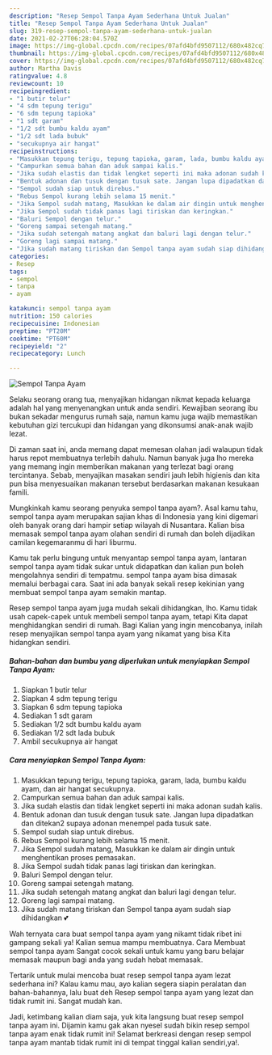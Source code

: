 ```yaml
---
description: "Resep Sempol Tanpa Ayam Sederhana Untuk Jualan"
title: "Resep Sempol Tanpa Ayam Sederhana Untuk Jualan"
slug: 319-resep-sempol-tanpa-ayam-sederhana-untuk-jualan
date: 2021-02-27T06:28:04.570Z
image: https://img-global.cpcdn.com/recipes/07afd4bfd9507112/680x482cq70/sempol-tanpa-ayam-foto-resep-utama.jpg
thumbnail: https://img-global.cpcdn.com/recipes/07afd4bfd9507112/680x482cq70/sempol-tanpa-ayam-foto-resep-utama.jpg
cover: https://img-global.cpcdn.com/recipes/07afd4bfd9507112/680x482cq70/sempol-tanpa-ayam-foto-resep-utama.jpg
author: Martha Davis
ratingvalue: 4.8
reviewcount: 10
recipeingredient:
- "1 butir telur"
- "4 sdm tepung terigu"
- "6 sdm tepung tapioka"
- "1 sdt garam"
- "1/2 sdt bumbu kaldu ayam"
- "1/2 sdt lada bubuk"
- "secukupnya air hangat"
recipeinstructions:
- "Masukkan tepung terigu, tepung tapioka, garam, lada, bumbu kaldu ayam, dan air hangat secukupnya."
- "Campurkan semua bahan dan aduk sampai kalis."
- "Jika sudah elastis dan tidak lengket seperti ini maka adonan sudah kalis."
- "Bentuk adonan dan tusuk dengan tusuk sate. Jangan lupa dipadatkan dan ditekan2 supaya adonan menempel pada tusuk sate."
- "Sempol sudah siap untuk direbus."
- "Rebus Sempol kurang lebih selama 15 menit."
- "Jika Sempol sudah matang, Masukkan ke dalam air dingin untuk menghentikan proses pemasakan."
- "Jika Sempol sudah tidak panas lagi tiriskan dan keringkan."
- "Baluri Sempol dengan telur."
- "Goreng sampai setengah matang."
- "Jika sudah setengah matang angkat dan baluri lagi dengan telur."
- "Goreng lagi sampai matang."
- "Jika sudah matang tiriskan dan Sempol tanpa ayam sudah siap dihidangkan 💕"
categories:
- Resep
tags:
- sempol
- tanpa
- ayam

katakunci: sempol tanpa ayam 
nutrition: 150 calories
recipecuisine: Indonesian
preptime: "PT20M"
cooktime: "PT60M"
recipeyield: "2"
recipecategory: Lunch

---
```



![Sempol Tanpa Ayam](https://img-global.cpcdn.com/recipes/07afd4bfd9507112/680x482cq70/sempol-tanpa-ayam-foto-resep-utama.jpg)

Selaku seorang orang tua, menyajikan hidangan nikmat kepada keluarga adalah hal yang menyenangkan untuk anda sendiri. Kewajiban seorang ibu bukan sekadar mengurus rumah saja, namun kamu juga wajib memastikan kebutuhan gizi tercukupi dan hidangan yang dikonsumsi anak-anak wajib lezat.

Di zaman  saat ini, anda memang dapat memesan olahan jadi walaupun tidak harus repot membuatnya terlebih dahulu. Namun banyak juga lho mereka yang memang ingin memberikan makanan yang terlezat bagi orang tercintanya. Sebab, menyajikan masakan sendiri jauh lebih higienis dan kita pun bisa menyesuaikan makanan tersebut berdasarkan makanan kesukaan famili. 



Mungkinkah kamu seorang penyuka sempol tanpa ayam?. Asal kamu tahu, sempol tanpa ayam merupakan sajian khas di Indonesia yang kini digemari oleh banyak orang dari hampir setiap wilayah di Nusantara. Kalian bisa memasak sempol tanpa ayam olahan sendiri di rumah dan boleh dijadikan camilan kegemaranmu di hari liburmu.

Kamu tak perlu bingung untuk menyantap sempol tanpa ayam, lantaran sempol tanpa ayam tidak sukar untuk didapatkan dan kalian pun boleh mengolahnya sendiri di tempatmu. sempol tanpa ayam bisa dimasak memalui berbagai cara. Saat ini ada banyak sekali resep kekinian yang membuat sempol tanpa ayam semakin mantap.

Resep sempol tanpa ayam juga mudah sekali dihidangkan, lho. Kamu tidak usah capek-capek untuk membeli sempol tanpa ayam, tetapi Kita dapat menghidangkan sendiri di rumah. Bagi Kalian yang ingin mencobanya, inilah resep menyajikan sempol tanpa ayam yang nikamat yang bisa Kita hidangkan sendiri.

<!--inarticleads1-->

##### Bahan-bahan dan bumbu yang diperlukan untuk menyiapkan Sempol Tanpa Ayam:

1. Siapkan 1 butir telur
1. Siapkan 4 sdm tepung terigu
1. Siapkan 6 sdm tepung tapioka
1. Sediakan 1 sdt garam
1. Sediakan 1/2 sdt bumbu kaldu ayam
1. Sediakan 1/2 sdt lada bubuk
1. Ambil secukupnya air hangat




<!--inarticleads2-->

##### Cara menyiapkan Sempol Tanpa Ayam:

1. Masukkan tepung terigu, tepung tapioka, garam, lada, bumbu kaldu ayam, dan air hangat secukupnya.
1. Campurkan semua bahan dan aduk sampai kalis.
1. Jika sudah elastis dan tidak lengket seperti ini maka adonan sudah kalis.
1. Bentuk adonan dan tusuk dengan tusuk sate. Jangan lupa dipadatkan dan ditekan2 supaya adonan menempel pada tusuk sate.
1. Sempol sudah siap untuk direbus.
1. Rebus Sempol kurang lebih selama 15 menit.
1. Jika Sempol sudah matang, Masukkan ke dalam air dingin untuk menghentikan proses pemasakan.
1. Jika Sempol sudah tidak panas lagi tiriskan dan keringkan.
1. Baluri Sempol dengan telur.
1. Goreng sampai setengah matang.
1. Jika sudah setengah matang angkat dan baluri lagi dengan telur.
1. Goreng lagi sampai matang.
1. Jika sudah matang tiriskan dan Sempol tanpa ayam sudah siap dihidangkan 💕




Wah ternyata cara buat sempol tanpa ayam yang nikamt tidak ribet ini gampang sekali ya! Kalian semua mampu membuatnya. Cara Membuat sempol tanpa ayam Sangat cocok sekali untuk kamu yang baru belajar memasak maupun bagi anda yang sudah hebat memasak.

Tertarik untuk mulai mencoba buat resep sempol tanpa ayam lezat sederhana ini? Kalau kamu mau, ayo kalian segera siapin peralatan dan bahan-bahannya, lalu buat deh Resep sempol tanpa ayam yang lezat dan tidak rumit ini. Sangat mudah kan. 

Jadi, ketimbang kalian diam saja, yuk kita langsung buat resep sempol tanpa ayam ini. Dijamin kamu gak akan nyesel sudah bikin resep sempol tanpa ayam enak tidak rumit ini! Selamat berkreasi dengan resep sempol tanpa ayam mantab tidak rumit ini di tempat tinggal kalian sendiri,ya!.


